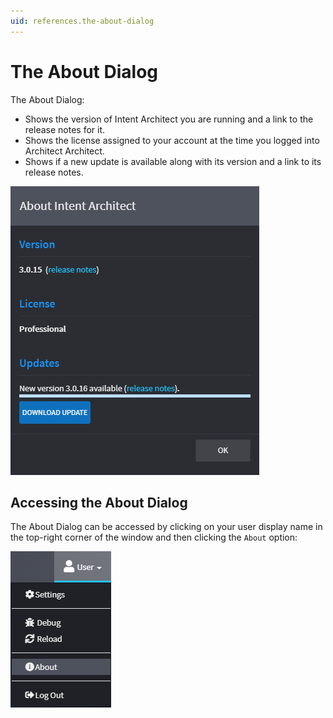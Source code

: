 ```yaml
---
uid: references.the-about-dialog
---
```

# The About Dialog

The About Dialog:

- Shows the version of Intent Architect you are running and a link to the release notes for it.
- Shows the license assigned to your account at the time you logged into Architect Architect.
- Shows if a new update is available along with its version and a link to its release notes.

![The about dialog](images/the-about-dialog.png)

## Accessing the About Dialog

The About Dialog can be accessed by clicking on your user display name in the top-right corner of the window and then clicking the `About` option:

![The about menu option](images/menu-option.png)
